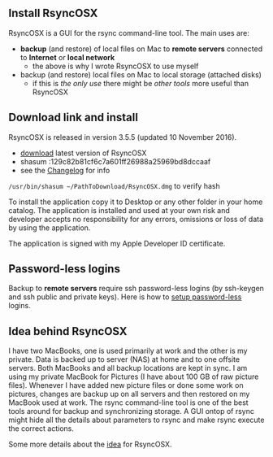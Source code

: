 
## Install RsyncOSX

RsyncOSX is a GUI for the rsync command-line tool. The main uses are:

- **backup** (and restore) of local files on Mac to **remote servers** connected to **Internet** or **local network**
	- the above is why I wrote RsyncOSX to use myself
- backup (and restore) local files on Mac to local storage (attached disks)
	- if this is *the only use* there might be *other tools* more useful than RsyncOSX

## Download link and install

RsyncOSX is released in version 3.5.5 (updated 10 November 2016).

- [download](https://dl.dropboxusercontent.com/u/52503631/RsyncOSX.dmg) latest version of RsyncOSX
- shasum :129c82b81cf6c7a601ff26988a25969bd8dccaaf
- see the [Changelog](https://github.com/rsyncOSX/Documentation/blob/master/Docs/Changelog.md) for info

<code>/usr/bin/shasum ~/PathToDownload/RsyncOSX.dmg</code> to verify hash

To install the application copy it to Desktop or any other folder in your home catalog. The application is installed and used at your own risk and developer accepts no responsibility for any errors, omissions or loss of data by using the application.

The application is signed with my Apple Developer ID certificate.

## Password-less logins

Backup to **remote servers** require ssh password-less logins (by ssh-keygen and ssh public and private keys). Here is how to [setup password-less](https://github.com/rsyncOSX/Documentation/blob/master/Docs/PasswordlessLogin.md) logins.

## Idea behind RsyncOSX

I have two MacBooks, one is used primarily at work and the other is my private. Data is backed up to server (NAS) at home and to one offsite servers. Both MacBooks and all backup locations are kept in sync. I am using my private MacBook for Pictures (I have about 100 GB of raw picture files). Whenever I have added new picture files or done some work on pictures, changes are backup up on all servers and then restored on my MacBook used at work. The rsync command-line tool is one of the best tools around for backup and synchronizing storage. A GUI ontop of rsync might hide all the details about parameters to rsync and make rsync execute the correct actions.

Some more details about the [idea](https://github.com/rsyncOSX/Documentation/blob/master/Docs/Idea.md) for RsyncOSX.